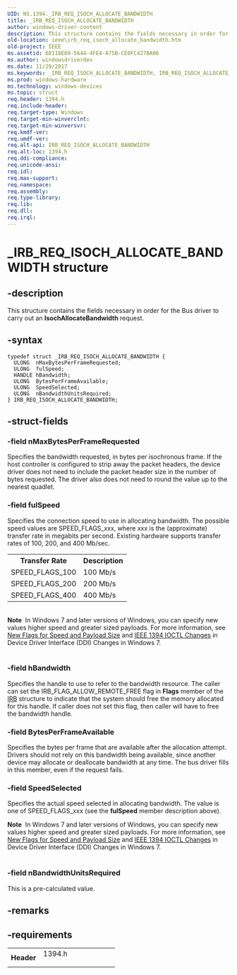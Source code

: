 ```yaml
---
UID: NS.1394._IRB_REQ_ISOCH_ALLOCATE_BANDWIDTH
title: _IRB_REQ_ISOCH_ALLOCATE_BANDWIDTH
author: windows-driver-content
description: This structure contains the fields necessary in order for the Bus driver to carry out an IsochAllocateBandwidth request.
old-location: ieee\irb_req_isoch_allocate_bandwidth.htm
old-project: IEEE
ms.assetid: 68118E69-5644-4FE4-A75B-CE0FC427BA06
ms.author: windowsdriverdev
ms.date: 11/29/2017
ms.keywords: _IRB_REQ_ISOCH_ALLOCATE_BANDWIDTH, IRB_REQ_ISOCH_ALLOCATE_BANDWIDTH
ms.prod: windows-hardware
ms.technology: windows-devices
ms.topic: struct
req.header: 1394.h
req.include-header: 
req.target-type: Windows
req.target-min-winverclnt: 
req.target-min-winversvr: 
req.kmdf-ver: 
req.umdf-ver: 
req.alt-api: IRB_REQ_ISOCH_ALLOCATE_BANDWIDTH
req.alt-loc: 1394.h
req.ddi-compliance: 
req.unicode-ansi: 
req.idl: 
req.max-support: 
req.namespace: 
req.assembly: 
req.type-library: 
req.lib: 
req.dll: 
req.irql: 
---
```


# _IRB_REQ_ISOCH_ALLOCATE_BANDWIDTH structure



## -description
This structure contains the fields necessary in order for the Bus driver to carry out an <b>IsochAllocateBandwidth</b> request.


## -syntax

````
typedef struct _IRB_REQ_ISOCH_ALLOCATE_BANDWIDTH {
  ULONG  nMaxBytesPerFrameRequested;
  ULONG  fulSpeed;
  HANDLE hBandwidth;
  ULONG  BytesPerFrameAvailable;
  ULONG  SpeedSelected;
  ULONG  nBandwidthUnitsRequired;
} IRB_REQ_ISOCH_ALLOCATE_BANDWIDTH;
````


## -struct-fields

### -field nMaxBytesPerFrameRequested

Specifies the bandwidth requested, in bytes per isochronous frame. If the host controller is configured to strip away the packet headers, the device driver does not need to include the packet header size in the number of bytes requested. The driver also does not need to round the value up to the nearest quadlet.

### -field fulSpeed

Specifies the connection speed to use in allocating bandwidth. The possible speed values are SPEED_FLAGS_xxx, where xxx is the (approximate) transfer rate in megabits per second. Existing hardware supports transfer rates of 100, 200, and 400 Mb/sec.
<table>
<tr>
<th>Transfer Rate</th>
<th>Description</th>
</tr>
<tr>
<td>
SPEED_FLAGS_100
</td>
<td>
100 Mb/s
</td>
</tr>
<tr>
<td>
SPEED_FLAGS_200
</td>
<td>
200 Mb/s
</td>
</tr>
<tr>
<td>
SPEED_FLAGS_400
</td>
<td>
400 Mb/s
</td>
</tr>
</table>
 
<div class="alert"><b>Note</b>  In Windows 7 and later versions of Windows, you can specify new values higher speed and  greater sized payloads. For more information, see <a href="buses.device_driver_interface__ddi__changes_in_windows_7#speed#speed">New Flags for Speed and Payload Size</a> and <a href="buses.device_driver_interface__ddi__changes_in_windows_7#ioctl#ioctl">IEEE 1394 IOCTL Changes</a> in Device Driver Interface (DDI) Changes in Windows 7.</div>
<div> </div>

### -field hBandwidth

Specifies the handle to use to refer to the bandwidth resource. The caller can set the IRB_FLAG_ALLOW_REMOTE_FREE flag in <b>Flags</b> member of the <a href="https://msdn.microsoft.com/library/windows/hardware/ff537350">IRB</a> structure to indicate that the system should free the memory allocated for this handle. If caller does not set this flag, then caller will have to free the bandwidth handle. 

### -field BytesPerFrameAvailable

Specifies the bytes per frame that are available after the allocation attempt. Drivers should not rely on this bandwidth being available, since another device may allocate or deallocate bandwidth at any time. The bus driver fills in this member, even if the request fails.

### -field SpeedSelected

Specifies the actual speed selected in allocating bandwidth. The value is one of SPEED_FLAGS_xxx (see the <b>fulSpeed</b> member description above).
<div class="alert"><b>Note</b>  In Windows 7 and later versions of Windows, you can specify new values higher speed and  greater sized payloads. For more information, see <a href="buses.device_driver_interface__ddi__changes_in_windows_7#speed#speed">New Flags for Speed and Payload Size</a> and <a href="buses.device_driver_interface__ddi__changes_in_windows_7#ioctl#ioctl">IEEE 1394 IOCTL Changes</a> in Device Driver Interface (DDI) Changes in Windows 7.</div>
<div> </div>

### -field nBandwidthUnitsRequired

This is a pre-calculated value.

## -remarks


## -requirements
<table>
<tr>
<th width="30%">
Header
</th>
<td width="70%">
<dl>
<dt>1394.h</dt>
</dl>
</td>
</tr>
</table>